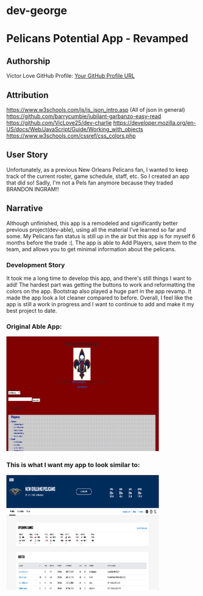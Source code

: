 # dev-george

# Pelicans Potential App - Revamped

## Authorship
Victor Love
GitHub Profile: [Your GitHub Profile URL](https://github.com/VicLove25)

## Attribution
https://www.w3schools.com/js/js_json_intro.asp (All of json in general)
https://github.com/barrycumbie/jubilant-garbanzo-easy-read
https://github.com/VicLove25/dev-charlie
https://developer.mozilla.org/en-US/docs/Web/JavaScript/Guide/Working_with_objects
https://www.w3schools.com/cssref/css_colors.php


## User Story
Unfortunately, as a previous New Orleans Pelicans fan, I wanted to keep track of the current roster, game schedule, staff, etc. So I created an app that did so! Sadly, I'm not a Pels fan anymore because they traded BRANDON INGRAM!!

## Narrative
Although unfinished, this app is a remodeled and significantly better previous project(dev-able), using all the material I've learned so far and some. My Pelicans fan status is still up in the air but this app is for myself 6 months before the trade :(. The app is able to Add Players, save them to the team, and allows you to get minimal information about the pelicans.

### Development Story
It took me a long time to develop this app, and there's still things I want to add! The hardest part was getting the buttons to work and reformatting the colors on the app. Bootstrap also played a huge part in the app revamp. It made the app look a lot cleaner compared to before. Overall, I feel like the app is still a work in progress and I want to continue to add and make it my best project to date.

### Original Able App:
<img src="images/ogDevAble.png" width='400' height='300' alt="OG Dev Able"/>

### This is what I want my app to look similar to:
<img src="images/pelsWeb.png" width='400' height='300' alt="Pelicans Website"/>
